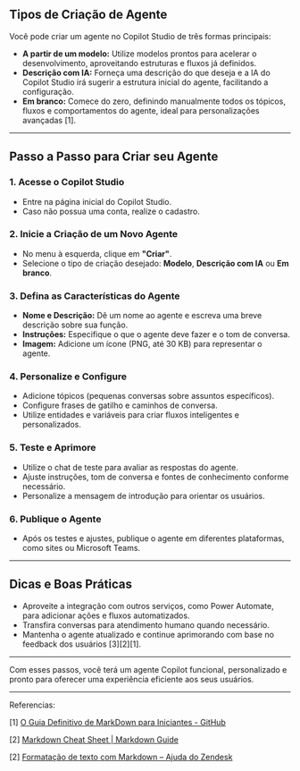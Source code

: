 ## Tipos de Criação de Agente

Você pode criar um agente no Copilot Studio de três formas principais:

- **A partir de um modelo:** Utilize modelos prontos para acelerar o desenvolvimento, aproveitando estruturas e fluxos já definidos.
- **Descrição com IA:** Forneça uma descrição do que deseja e a IA do Copilot Studio irá sugerir a estrutura inicial do agente, facilitando a configuração.
- **Em branco:** Comece do zero, definindo manualmente todos os tópicos, fluxos e comportamentos do agente, ideal para personalizações avançadas [1].

---

## Passo a Passo para Criar seu Agente

### 1. Acesse o Copilot Studio

- Entre na página inicial do Copilot Studio.
- Caso não possua uma conta, realize o cadastro.

### 2. Inicie a Criação de um Novo Agente

- No menu à esquerda, clique em **"Criar"**.
- Selecione o tipo de criação desejado: **Modelo**, **Descrição com IA** ou **Em branco**.

### 3. Defina as Características do Agente

- **Nome e Descrição:** Dê um nome ao agente e escreva uma breve descrição sobre sua função.
- **Instruções:** Especifique o que o agente deve fazer e o tom de conversa.
- **Imagem:** Adicione um ícone (PNG, até 30 KB) para representar o agente.

### 4. Personalize e Configure

- Adicione tópicos (pequenas conversas sobre assuntos específicos).
- Configure frases de gatilho e caminhos de conversa.
- Utilize entidades e variáveis para criar fluxos inteligentes e personalizados.

### 5. Teste e Aprimore

- Utilize o chat de teste para avaliar as respostas do agente.
- Ajuste instruções, tom de conversa e fontes de conhecimento conforme necessário.
- Personalize a mensagem de introdução para orientar os usuários.

### 6. Publique o Agente

- Após os testes e ajustes, publique o agente em diferentes plataformas, como sites ou Microsoft Teams.

---

## Dicas e Boas Práticas

- Aproveite a integração com outros serviços, como Power Automate, para adicionar ações e fluxos automatizados.
- Transfira conversas para atendimento humano quando necessário.
- Mantenha o agente atualizado e continue aprimorando com base no feedback dos usuários [3]​[2]​[1].

---

Com esses passos, você terá um agente Copilot funcional, personalizado e pronto para oferecer uma experiência eficiente aos seus usuários.

______

Referencias:

[1] [O Guia Definitivo de MarkDown para Iniciantes - GitHub](https://github.com/mende1/guia-definitivo-de-markdown)

[2] [Markdown Cheat Sheet | Markdown Guide](https://www.markdownguide.org/cheat-sheet/)

[2] [Formatação de texto com Markdown – Ajuda do Zendesk](https://support.zendesk.com/hc/pt-br/articles/360037426594-Formatação-de-texto-com-Markdown)
